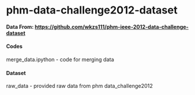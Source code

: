 # phm-data-challenge2012-dataset

#### Data From:  https://github.com/wkzs111/phm-ieee-2012-data-challenge-dataset

#### Codes
merge_data.ipython - code for merging data

#### Dataset
raw_data - provided raw data from phm data_challenge2012
